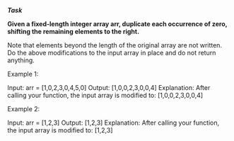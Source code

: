 ***Task***


**Given a fixed-length integer array arr, duplicate each occurrence of zero, shifting the remaining elements to the right.**

Note that elements beyond the length of the original array are not written. Do the above modifications to the input array in place and do not return anything.

 

Example 1:

Input: arr = [1,0,2,3,0,4,5,0]
Output: [1,0,0,2,3,0,0,4]
Explanation: After calling your function, the input array is modified to: [1,0,0,2,3,0,0,4]


Example 2:

Input: arr = [1,2,3]
Output: [1,2,3]
Explanation: After calling your function, the input array is modified to: [1,2,3]